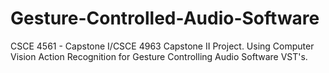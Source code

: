 # Gesture-Controlled-Audio-Software
CSCE 4561 - Capstone I/CSCE 4963 Capstone II Project. Using Computer Vision Action Recognition for Gesture Controlling Audio Software VST's.

